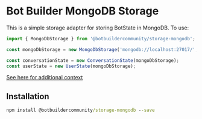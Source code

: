 # Bot Builder MongoDB Storage

This is a simple storage adapter for storing BotState in MongoDB. To use:

```js
import { MongoDbStorage } from '@botbuildercommunity/storage-mongodb';

const mongoDbStorage = new MongoDbStorage('mongodb://localhost:27017/', 'testDatabase', 'testCollection');

const conversationState = new ConversationState(mongoDbStorage);
const userState = new UserState(mongoDbStorage);
```

[See here for additional context](https://stackoverflow.com/questions/57639411/how-to-use-mongodb-locally-and-directline-js-for-state-management-in-bot-framewo/57664920#57664920)

## Installation

```cmd
npm install @botbuildercommunity/storage-mongodb --save
```
